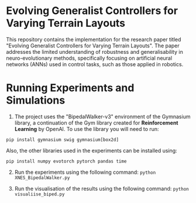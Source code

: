 # Evolving Generalist Controllers for Varying Terrain Layouts
This repository contains the implementation for the research paper titled "Evolving Generalist Controllers for Varying Terrain Layouts". The paper addresses the limited understanding of robustness and generalisability in neuro-evolutionary methods, specifically focusing on artificial neural networks (ANNs) used in control tasks, such as those applied in robotics.

# Running Experiments and Simulations
1. The project uses the "BipedalWalker-v3" environment of the Gymnasium library, a continuation of the Gym library created for __Reinforcement Learning__ by OpenAI.
   To use the library you will need to run:

  `pip install gymnasium swig gymnasium[box2d]`

  Also, the other libraries used in the experiments can be installed using:

  `pip install numpy evotorch pytorch pandas time`

2. Run the experiments using the following command:
  `python XNES_BipedalWalker.py`

3. Run the visualisation of the results using the following command:
   `python visualiise_biped.py`
